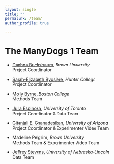 ```yaml
---
layout: single
title: ""
permalink: /team/
author_profile: true

---
```


# The ManyDogs 1 Team

* [Daphna Buchsbaum](http://www.cocodevlab.com/principal-investigator.html/), _Brown University_<br>
  Project Coordinator

* [Sarah-Elizabeth Byosiere](https://sarahbyosiere.wixsite.com/sarahbyosiere/about), _Hunter College_<br> 
  Project Coordinator

* [Molly Byrne](https://sites.bc.edu/doglab/people/), _Boston College_<br>
  Methods Team

* [Julia Espinosa](https://sites.google.com/view/jespinosa), _University of Toronto_<br> 
  Project Coordinator & Data Team

* [Gitanjali E. Gnanadesikan](http://u.arizona.edu/~gitag/), _University of Arizona_<br>
  Project Coordinator & Experimenter Video Team

* Madeline Pelgrim, _Brown University_<br>
  Methods Team & Experimenter Video Team

* [Jeffrey Stevens](https://dogcog.unl.edu/people), _University of Nebraska-Lincoln_<br>
  Data Team